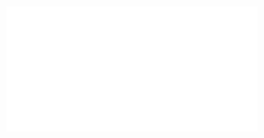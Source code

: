 <div align="center" >
	<img  height="50%" src="https://raw.githubusercontent.com/ariary/ariary/0c413d3e8572f0b87301be39e6c13a9f6da24c1e/animated.svg?sanitize=true">
</div>

